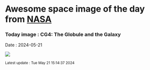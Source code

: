 
# Awesome space image of the day from [NASA](https://api.nasa.gov/)

### Today image : CG4: The Globule and the Galaxy
Date : 2024-05-21

![](https://apod.nasa.gov/apod/image/2405/Cg4Galaxy_CtioRector_960.jpg)

<small>Latest update : Tue May 21 15:14:37 2024</small>
        